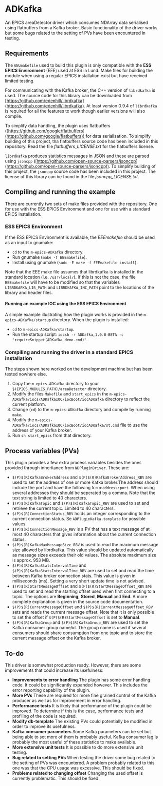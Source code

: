 # ADKafka
An EPICS areaDetector driver which consumes NDArray data serialised using flatbuffers from a Kafka broker. Basic functionality of the driver works but some bugs related to the setting of PVs have been encountered in testing.

## Requirements
The `GNUmakefile` used to build this plugin is only compatible with the **ESS EPICS Environment** (EEE) used at ESS in Lund. Make files for building the module when using a regular EPICS installation exist but have received limited testing.

For communicating with the Kafka broker, the C++ version of `librdkafka` is used. The source code for this library can be downloaded from [https://github.com/edenhill/librdkafka](https://github.com/edenhill/librdkafka). At least version 0.9.4 of `librdkafka` is required for all the features to work though earlier versions will also compile.

To simplify data handling, the plugin uses flatbuffers ([https://github.com/google/flatbuffers](https://github.com/google/flatbuffers)) for data serialisation. To simplify building of this project, tha flatbuffers source code has been included in this repository. Read the file *flatbuffers_LICENSE.txt* for the flatbuffers license.

`librdkafka` produces statistics messages in JSON and these are parsed using `jsoncpp` ([https://github.com/open-source-parsers/jsoncpp](https://github.com/open-source-parsers/jsoncpp)). To simplify building of this project, the `jsoncpp` source code has been included in this project. The license of this library can be found in the file *jsoncpp_LICENSE.txt*.

## Compiling and running the example
There are currently two sets of make files provided with the repository. One for use with the ESS EPICS Environment and one for use with a standard EPICS installation.

### ESS EPICS Environment
If the ESS EPICS Environment is available, the *EEEmakefile* should be used as an input to gnumake:

* `cd` to the `m-epics-ADKafka` directory.
* Run gnumake (`make -f EEEmakefile`).
* Install using gnumake (`sudo -E make -f EEEmakefile install`).

Note that the EEE make file assumes that librdkafka is installed in the standard location (i.e. `/usr/local/`). If this is not the case, the file `EEEmakefile` will have to be modified so that the variables `LIBRDKAFKA_LIB_PATH` and `LIBRDKAFKA_INC_PATH`  point to the locations of the library and header files.

#### Running an example IOC using the ESS EPICS Environment
A simple example illustrating how the plugin works is provided in the `m-epics-ADKafka/startup` directory. When the plugin is installed:

* `cd` to `m-epics-ADKafka/startup`.
* Run the startup script: `iocsh -r ADKafka,1.0.0-BETA -c "requireSnippet(ADKafka_demo.cmd)"`.

### Compiling and running the driver in a standard EPICS installation
The steps shown here worked on the development machine but has been tested nowhere else.

1. Copy the `m-epics-ADKafka` directory to your `$(EPICS_MODULES_PATH)/areaDetector` directory.
2. Modify the files `Makefile` and `start_epics` in the `m-epics-ADKafka/iocs/ADKafkaIOC/iocBoot/iocADKafka` directory to reflect the current platform.
3. Change (`cd`) to the `m-epics-ADKafka` directory and compile by running `make`.
4. Modify the `m-epics-ADKafka/iocs/ADKafkaIOC/iocBoot/iocADKafka/st.cmd` file to use the address of your Kafka broker.
5. Run `sh start_epics` from that directory.

## Process variables (PVs)
This plugin provides a few extra process variables besides the ones provided through inheritance from `NDPluginDriver`. These are:

* `$(P)$(R)KafkaBrokerAddress` and `$(P)$(R)KafkaBrokerAddress_RBV` are used to set the address of one or more Kafka broker.The address should include the port and have the following form:`address:port`. When using several addresses they should be seperated by a comma. Note that the text string is limited to 40 characters.
* `$(P)$(R)KafkaTopic` and `$(P)$(R)KafkaTopic_RBV` are used to set and retrieve the current topic. Limited to 40 characters.
* `$(P)$(R)ConnectionStatus_RBV` holds an integer corresponding to the current connection status. Se `ADPluginKafka.template` for possible values.
* `$(P)$(R)ConnectionMessage_RBV` is a PV that has a text message of at most 40 characters that gives information about the current connection status.
* `$(P)$(R)KafkaMaxMessageSize_RBV` is used to read the maximum message size allowed by librdkafka. This value should be updated automatically as message sizes exceeds their old values. The absolute maximum size is approx. 953 MB.
* `$(P)$(R)KafkaStatsIntervalTime` and `$(P)$(R)KafkaStatsIntervalTime_RBV` are used to set and read the time between Kafka broker connection stats. This value is given in milliseconds (ms). Setting a very short update time is not advised.
* `$(P)$(R)StartMessageOffset` and `$(P)$(R)StartMessageOffset_RBV` are used to set and read the starting offset used when first connecting to a topic. The options are **Beginning**, **Stored**, **Manual** and **End**. A more complete explanation is given in the source code documentation.
* `$(P)$(R)CurrentMessageOffset` and `$(P)$(R)CurrentMessageOffset_RBV` sets and reads the current message offset. Note that it is only possible to set the offset if `$(P)$(R)StartMessageOffset` is set to **Manual**.
* `$(P)$(R)KafkaGroup` and `$(P)$(R)KafkaGroup_RBV` are used to set the Kafka consumer group name/id. The group name is used if several consumers should share consumption from one topic and to store the current message offset on the Kafka broker.

## To-do
This driver is somewhat production ready. However, there are some improvements that could increase its usefulness:

* **Improvements to error handling** The plugin has some error handling code. It could be significantly expanded however. This includes the error reporting capability of the plugin.
* **More PVs** These are required for more fine grained control of the Kafka producer as well as for improvement in error handling.
* **Performance tests** It is likely that performance of the plugin could be improved. To determine if this is the case, performance tests and profiling of the code is required.
* **Modify db-template** The existing PVs could potentially be modified in order to improve its usefulness.
* **Kafka consumer parameters** Some Kafka parameters can be set but being able to set more of them is probably useful. Kafka consumer lag is probably the most useful of these statistics to make available.
* **More extensive unit tests** It is possible to do more extensive unit testing.
* **Bug related to setting PVs** When testing the driver some bug related to the setting of PVs was encountered. A problem probably related to this one was that the CPU usage was excessive. This should be fixed.
* **Problems related to changing offset** Changing the used offset is currently problematic. This should be fixed.
